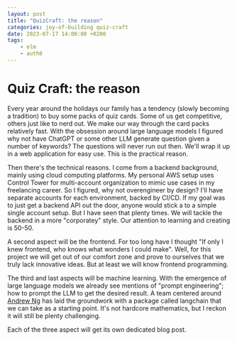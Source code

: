 ```yaml
---
layout: post
title: "QuizCraft: the reason"
categories: joy-of-building quiz-craft
date: 2023-07-17 14:00:00 +0200
tags:
    - elm
    - auth0
---
```


# Quiz Craft: the reason

Every year around the holidays our family has a tendency (slowly becoming a tradition) to buy some packs of quiz cards. Some of us get competitive, others just like to nerd out. We make our way through the card packs relatively fast. With the obsession around large language models I figured why not have ChatGPT or some other LLM generate question given a number of keywords? The questions will never run out then. We'll wrap it up in a web application for easy use. This is the practical reason.

Then there's the technical reasons. I come from a backend background, mainly using cloud computing platforms. My personal AWS setup uses Control Tower for multi-account organization to mimic use cases in my freelancing career. So I figured, why not overengineer by design? I'll have separate accounts for each environment, backed by CI/CD. If my goal was to just get a backend API out the door, anyone would stick a to a simple single account setup. But I have seen that plenty times. We will tackle the backend in a more "corporatey" style. Our attention to learning and creating is 50-50.

A second aspect will be the frontend. For too long have I thought "If only I knew frontend, who knows what wonders I could make". Well, for this project we will get out of our comfort zone and prove to ourselves that we truly lack innovative ideas. But at least we will know frontend programming.

The third and last aspects will be machine learning. With the emergence of large language models we already see mentions of "prompt engineering"; how to prompt the LLM to get the desired result. A team centered around [Andrew Ng](https://www.andrewng.org/) has laid the groundwork with a package called langchain that we can take as a starting point. It's not hardcore mathematics, but I reckon it will still be plenty challenging.

Each of the three aspect will get its own dedicated blog post.
